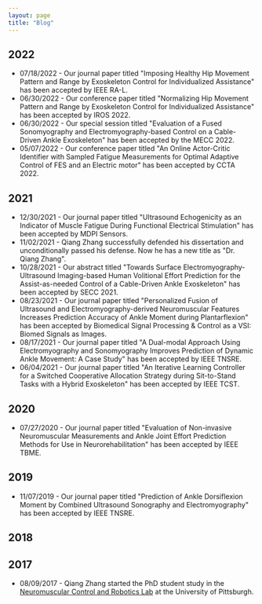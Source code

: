 ```yaml
---
layout: page
title: "Blog"
---
```

## 2022
- 07/18/2022 - Our journal paper titled "Imposing Healthy Hip Movement Pattern and Range by Exoskeleton Control for Individualized Assistance" has been accepted by IEEE RA-L.
- 06/30/2022 - Our conference paper titled "Normalizing Hip Movement Pattern and Range by Exoskeleton Control for Individualized Assistance" has been accepted by IROS 2022. 
- 06/30/2022 - Our special session titled "Evaluation of a Fused Sonomyography and Electromyography-based Control on a Cable-Driven Ankle Exoskeleton" has been accepted by the MECC 2022. 
- 05/07/2022 - Our conference paper titled "An Online Actor-Critic Identifier with Sampled Fatigue Measurements for Optimal Adaptive Control of FES and an Electric motor" has been accepted by CCTA 2022. 

## 2021
- 12/30/2021 - Our journal paper titled "Ultrasound Echogenicity as an Indicator of Muscle Fatigue During Functional Electrical Stimulation" has been accepted by MDPI Sensors.
- 11/02/2021 - Qiang Zhang successfully defended his dissertation and unconditionally passed his defense. Now he has a new title as "Dr. Qiang Zhang".
- 10/28/2021 - Our abstract titled "Towards Surface Electromyography-Ultrasound Imaging-based Human Volitional Effort Prediction for the Assist-as-needed Control of a Cable-Driven Ankle Exoskeleton" has been accepted by SECC 2021. 
- 08/23/2021 - Our journal paper titled "Personalized Fusion of Ultrasound and Electromyography-derived Neuromuscular Features Increases Prediction Accuracy of Ankle Moment during Plantarflexion" has been accepted by Biomedical Signal Processing & Control as a VSI: Biomed Signals as Images.
- 08/17/2021 - Our journal paper titled "A Dual-modal Approach Using Electromyography and Sonomyography Improves Prediction of Dynamic Ankle Movement: A Case Study" has been accepted by IEEE TNSRE.
- 06/04/2021 - Our journal paper titled "An Iterative Learning Controller for a Switched Cooperative Allocation Strategy during Sit-to-Stand Tasks with a Hybrid Exoskeleton" has been accepted by IEEE TCST.

## 2020
- 07/27/2020 - Our journal paper titled "Evaluation of Non-invasive Neuromuscular Measurements and Ankle Joint Effort Prediction Methods for Use in Neurorehabilitation" has been accepted by IEEE TBME.

## 2019
- 11/07/2019 - Our journal paper titled "Prediction of Ankle Dorsiflexion Moment by Combined Ultrasound Sonography and Electromyography" has been accepted by IEEE TNSRE.


## 2018


## 2017
- 08/09/2017 - Qiang Zhang started the PhD student study in the [Neuromuscular Control and Robotics Lab](http://www.sharmalabncsu.org/) at the University of Pittsburgh.
